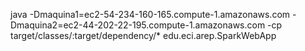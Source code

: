 java -Dmaquina1=ec2-54-234-160-165.compute-1.amazonaws.com  -Dmaquina2=ec2-44-202-22-195.compute-1.amazonaws.com -cp target/classes/:target/dependency/* edu.eci.arep.SparkWebApp